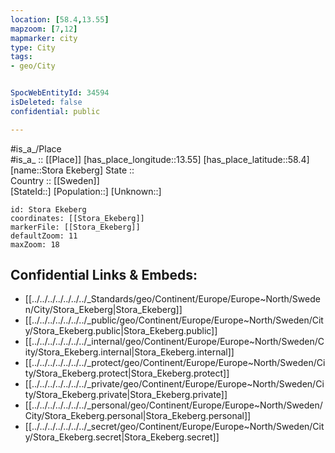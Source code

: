 ```yaml
---
location: [58.4,13.55] 
mapzoom: [7,12] 
mapmarker: city 
type: City
tags:
- geo/City


SpocWebEntityId: 34594
isDeleted: false
confidential: public

---
```

#is_a_/Place  
#is_a_ :: [[Place]] 
[has_place_longitude::13.55] 
[has_place_latitude::58.4] 
[name::Stora Ekeberg] 
State ::  
Country :: [[Sweden]]  
[StateId::] 
[Population::] 
[Unknown::] 


```leaflet
id: Stora Ekeberg
coordinates: [[Stora_Ekeberg]] 
markerFile: [[Stora_Ekeberg]] 
defaultZoom: 11 
maxZoom: 18
```


## Confidential Links & Embeds: 
- [[../../../../../../../_Standards/geo/Continent/Europe/Europe~North/Sweden/City/Stora_Ekeberg|Stora_Ekeberg]] 
- [[../../../../../../../_public/geo/Continent/Europe/Europe~North/Sweden/City/Stora_Ekeberg.public|Stora_Ekeberg.public]] 
- [[../../../../../../../_internal/geo/Continent/Europe/Europe~North/Sweden/City/Stora_Ekeberg.internal|Stora_Ekeberg.internal]] 
- [[../../../../../../../_protect/geo/Continent/Europe/Europe~North/Sweden/City/Stora_Ekeberg.protect|Stora_Ekeberg.protect]] 
- [[../../../../../../../_private/geo/Continent/Europe/Europe~North/Sweden/City/Stora_Ekeberg.private|Stora_Ekeberg.private]] 
- [[../../../../../../../_personal/geo/Continent/Europe/Europe~North/Sweden/City/Stora_Ekeberg.personal|Stora_Ekeberg.personal]] 
- [[../../../../../../../_secret/geo/Continent/Europe/Europe~North/Sweden/City/Stora_Ekeberg.secret|Stora_Ekeberg.secret]] 
